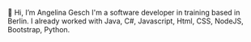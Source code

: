 👋 Hi, I’m Angelina Gesch
I'm a software developer in training based in Berlin.
I already worked with Java, C#, Javascript, Html, CSS, NodeJS, Bootstrap, Python.


<!---
A-Gesch/A-Gesch is a ✨ special ✨ repository because its `README.md` (this file) appears on your GitHub profile.
You can click the Preview link to take a look at your changes.
--->
